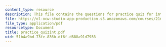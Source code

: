 ```yaml
---
content_type: resource
description: This file contains the questions for practice quiz for intervals.
file: https://ol-ocw-studio-app-production.s3.amazonaws.com/courses/21m-301-harmony-and-counterpoint-i-spring-2005/51b4a9bd73fe836bdf6fd688a91d7938_practice_quizint.pdf
file_type: application/pdf
resourcetype: Document
title: practice_quizint.pdf
uid: 51b4a9bd-73fe-836b-df6f-d688a91d7938
---
```


